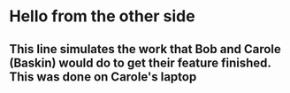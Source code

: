 # Hello from the other side

## This line simulates the work that Bob and Carole (Baskin) would do to get their feature finished. This was done on Carole's laptop